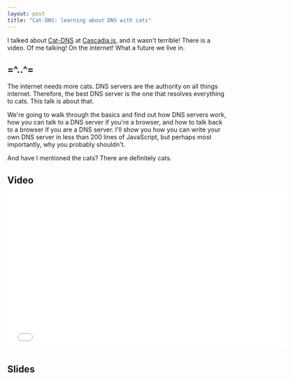 ```yaml
---
layout: post
title: "Cat-DNS: learning about DNS with cats"
---
```


I talked about [Cat-DNS](https://github.com/notwaldorf/cat-dns) at [Cascadia.js](http://2014.cascadiajs.com/), and it wasn't terrible! There is a video. Of me talking! On the internet! What a future we live in.

## =^..^=
The internet needs more cats. DNS servers are the authority on all things internet.
Therefore, the best DNS server is the one that resolves everything to cats. This talk is about that.

We're going to walk through the basics and find out how DNS servers work, how you can talk to a
DNS server if you're a browser, and how to talk back to a browser if you are a DNS server. I'll show you how you
can write your own DNS server in less than 200 lines of JavaScript, but perhaps most importantly, why you probably
shouldn't.

And have I mentioned the cats? There are definitely cats.

## Video
<iframe width="640" height="360" src="//www.youtube.com/embed/qDPhW9P44fI" frameborder="0" allowfullscreen></iframe>

## Slides
<script async class="speakerdeck-embed" data-id="0a9dcc20fbdc013102b94a47441122ce" data-ratio="1.77777777777778" src="//speakerdeck.com/assets/embed.js"></script>

